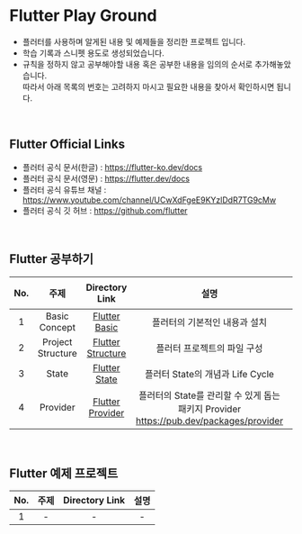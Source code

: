 # Flutter Play Ground

- 플러터를 사용하며 알게된 내용 및 예제들을 정리한 프로젝트 입니다.
- 학습 기록과 스니펫 용도로 생성되었습니다.
- 규칙을 정하지 않고 공부해야할 내용 혹은 공부한 내용을 임의의 순서로 추가해놓았습니다.<br>
  따라서 아래 목록의 번호는 고려하지 마시고 필요한 내용을 찾아서 확인하시면 됩니다.<br>

<br>

## Flutter Official Links

- 플러터 공식 문서(한글) : https://flutter-ko.dev/docs
- 플러터 공식 문서(영문) : https://flutter.dev/docs
- 플러터 공식 유튜브 채널 : https://www.youtube.com/channel/UCwXdFgeE9KYzlDdR7TG9cMw
- 플러터 공식 깃 허브 : https://github.com/flutter

<br>

## Flutter 공부하기

| No. |       주제        |                Directory Link                 |                                           설명                                            | 최초 작성일자 | 최근 수정일자 |
| :-: | :---------------: | :-------------------------------------------: | :---------------------------------------------------------------------------------------: | :-----------: | :-----------: |
|  1  |   Basic Concept   |     [Flutter Basic](./prac_flutter_basic)     |                               플러터의 기본적인 내용과 설치                               |  2021.11.12   |  2021.11.12   |
|  2  | Project Structure | [Flutter Structure](./prac_flutter_structure) |                                플러터 프로젝트의 파일 구성                                |  2021.11.13   |  2021.11.13   |
|  3  |       State       |               [Flutter State]()               |                             플러터 State의 개념과 Life Cycle                              |       -       |       -       |
|  4  |     Provider      |             [Flutter Provider]()              | 플러터의 State를 관리할 수 있게 돕는 패키지 Provider<br>https://pub.dev/packages/provider |       -       |       -       |

<br>

## Flutter 예제 프로젝트

| No. | 주제 | Directory Link | 설명 |
| :-: | :--: | :------------: | :--: |
|  1  |  -   |       -        |  -   |
